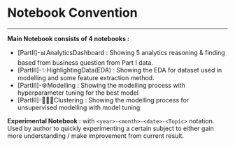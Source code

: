 # Notebook Convention
---
**Main Notebook consists of 4 notebooks :** 
* [PartII]-📊AnalyticsDashboard : Showing 5 analytics reasoning & finding  based from business question from Part I data.
* [PartIII]-✨HighlightingData(EDA) : Showing the EDA for dataset used in modelling and some feature extraction method.
* [PartIII]-⚙️Modelling : Showing the modelling process with hyperparameter tuning for the best model
* [PartIII]-🧑‍🤝‍🧑Clustering : Showing the modelling process for unsupervised modelling with model tuning

**Experimental Notebook :**
with ```<year>-<month>-<date>-<Topic>``` notation. Used by author to quickly experimenting a certain subject to either gain more understanding / make improvement from current result.